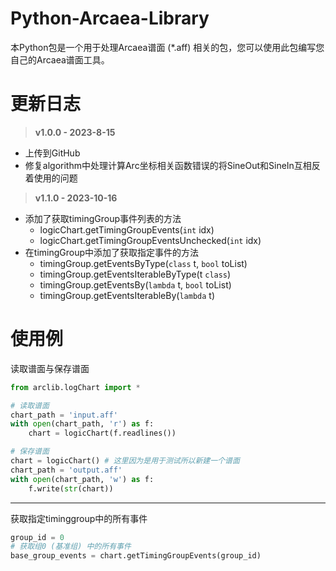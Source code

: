 
# Python-Arcaea-Library
本Python包是一个用于处理Arcaea谱面 (*.aff) 相关的包，您可以使用此包编写您自己的Arcaea谱面工具。



# 更新日志
> **v1.0.0 - 2023-8-15**
- 上传到GitHub
- 修复algorithm中处理计算Arc坐标相关函数错误的将SineOut和SineIn互相反着使用的问题

> **v1.1.0 - 2023-10-16**
- 添加了获取timingGroup事件列表的方法
  - logicChart.getTimingGroupEvents(`int` idx)
  - logicChart.getTimingGroupEventsUnchecked(`int` idx)
- 在timingGroup中添加了获取指定事件的方法
  - timingGroup.getEventsByType(`class` t, `bool` toList)
  - timingGroup.getEventsIterableByType(t `class`)
  - timingGroup.getEventsBy(`lambda` t, `bool` toList)
  - timingGroup.getEventsIterableBy(`lambda` t)


# 使用例

读取谱面与保存谱面
```python
from arclib.logChart import *

# 读取谱面
chart_path = 'input.aff'
with open(chart_path, 'r') as f:
    chart = logicChart(f.readlines())

# 保存谱面
chart = logicChart() # 这里因为是用于测试所以新建一个谱面
chart_path = 'output.aff'
with open(chart_path, 'w') as f:
    f.write(str(chart))
```
---

获取指定timinggroup中的所有事件
```python
group_id = 0
# 获取组0 (基准组) 中的所有事件
base_group_events = chart.getTimingGroupEvents(group_id) 
```

